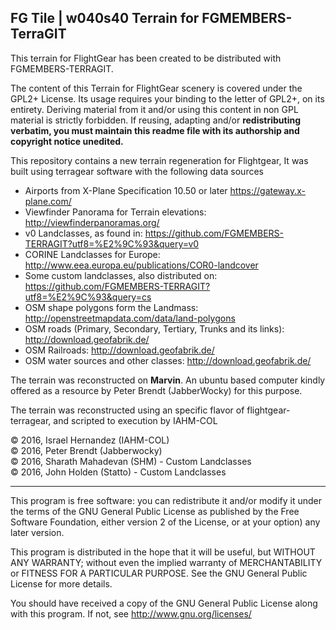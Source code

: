 FG Tile |  w040s40 Terrain for FGMEMBERS-TerraGIT
---------------------------------------------

This terrain for FlightGear has been created to be distributed with FGMEMBERS-TERRAGIT. 

The content of this Terrain for FlightGear scenery is covered under the GPL2+ License. Its usage requires
your binding to the letter of GPL2+, on its entirety. Deriving material from it and/or using this content
in non GPL material is strictly forbidden. If reusing, adapting and/or __redistributing verbatim, you
must maintain this readme file with its authorship and copyright notice unedited.__

This repository contains a new terrain regeneration for Flightgear,
It was built using terragear software with the following data sources

* Airports from X-Plane Specification 10.50 or later https://gateway.x-plane.com/
* Viewfinder Panorama for Terrain elevations: http://viewfinderpanoramas.org/
* v0 Landclasses, as found in:  https://github.com/FGMEMBERS-TERRAGIT?utf8=%E2%9C%93&query=v0
* CORINE Landclasses for Europe: http://www.eea.europa.eu/publications/COR0-landcover
* Some custom landclasses, also distributed on: https://github.com/FGMEMBERS-TERRAGIT?utf8=%E2%9C%93&query=cs
* OSM shape polygons form the Landmass: http://openstreetmapdata.com/data/land-polygons
* OSM roads (Primary, Secondary, Tertiary, Trunks and its links): http://download.geofabrik.de/
* OSM Railroads: http://download.geofabrik.de/
* OSM water sources and other classes: http://download.geofabrik.de/

The terrain was reconstructed on __Marvin__. An ubuntu based computer kindly offered as a resource by
Peter Brendt (JabberWocky) for this purpose.

The terrain was reconstructed using an specific flavor of flightgear-terragear, and scripted to execution by IAHM-COL

:copyright: 2016, Israel Hernandez (IAHM-COL) <br>
:copyright: 2016, Peter Brendt (Jabberwocky)  <br>
:copyright: 2016, Sharath Mahadevan (SHM) - Custom Landclasses <br>
:copyright: 2016, John Holden (Statto) - Custom Landclasses <br>

****

This program is free software: you can redistribute it and/or modify
it under the terms of the GNU General Public License as published by
the Free Software Foundation, either version 2 of the License, or
at your option) any later version.

This program is distributed in the hope that it will be useful,
but WITHOUT ANY WARRANTY; without even the implied warranty of
MERCHANTABILITY or FITNESS FOR A PARTICULAR PURPOSE.  See the
GNU General Public License for more details.

You should have received a copy of the GNU General Public License
along with this program.  If not, see <http://www.gnu.org/licenses/>
